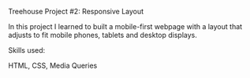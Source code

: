 Treehouse Project #2: Responsive Layout 

In this project I learned to built a mobile-first webpage with a layout that adjusts to fit mobile phones, tablets and desktop displays.

Skills used:

HTML, CSS, Media Queries
